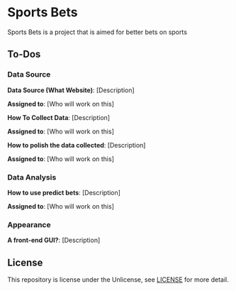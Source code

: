 # Sports Bets

Sports Bets is a project that is aimed for better bets on sports

## To-Dos

### Data Source

**Data Source (What Website)**: [Description]

**Assigned to**: [Who will work on this]


**How To Collect Data**: [Description]

**Assigned to**: [Who will work on this]

**How to polish the data collected**: [Description]

**Assigned to**: [Who will work on this]

### Data Analysis

**How to use predict bets**: [Description]

**Assigned to**: [Who will work on this]

### Appearance

**A front-end GUI?**: [Description]

## License

This repository is license under the Unlicense, see [LICENSE](LICENSE) for more detail.
